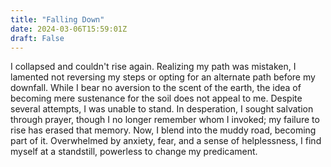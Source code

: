 ```yaml
---
title: "Falling Down"
date: 2024-03-06T15:59:01Z
draft: False
---
```


I collapsed and couldn't rise again. Realizing my path was mistaken, I lamented not reversing my steps or opting for an alternate path before my downfall. While I bear no aversion to the scent of the earth, the idea of becoming mere sustenance for the soil does not appeal to me. Despite several attempts, I was unable to stand. In desperation, I sought salvation through prayer, though I no longer remember whom I invoked; my failure to rise has erased that memory. Now, I blend into the muddy road, becoming part of it. Overwhelmed by anxiety, fear, and a sense of helplessness, I find myself at a standstill, powerless to change my predicament.